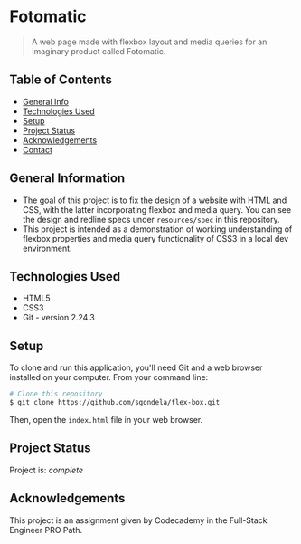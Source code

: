 # Fotomatic

> A web page made with flexbox layout and media queries for an imaginary product called Fotomatic.

## Table of Contents

- [General Info](#general-information)
- [Technologies Used](#technologies-used)
- [Setup](#setup)
- [Project Status](#project-status)
- [Acknowledgements](#acknowledgements)
- [Contact](#contact)


## General Information

- The goal of this project is to fix the design of a website with HTML and CSS, with the latter incorporating flexbox and media query. You can see the design and redline specs under `resources/spec` in this repository.
- This project is intended as a demonstration of working understanding of flexbox properties and media query functionality of CSS3 in a local dev environment.


## Technologies Used

- HTML5
- CSS3
- Git - version 2.24.3


## Setup

To clone and run this application, you'll need Git and a web browser installed on your computer. From your command line:

```bash
# Clone this repository
$ git clone https://github.com/sgondela/flex-box.git
```
Then, open the `index.html` file in your web browser.

## Project Status

Project is: _complete_


## Acknowledgements

This project is an assignment given by Codecademy in the Full-Stack Engineer PRO Path.